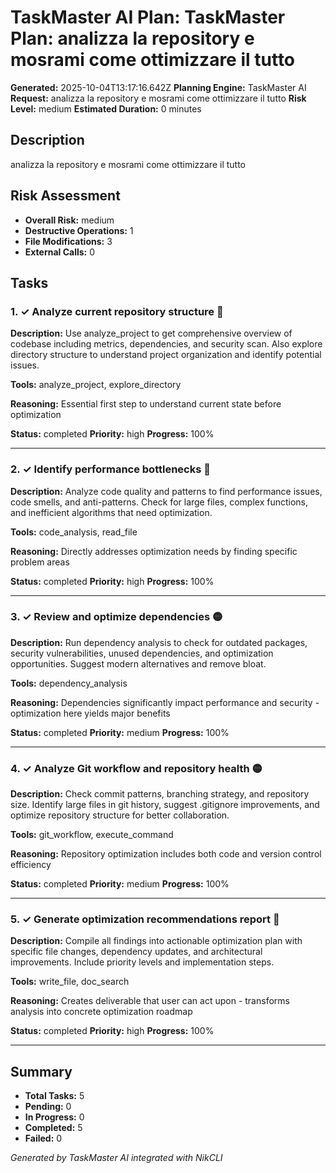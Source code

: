 # TaskMaster AI Plan: TaskMaster Plan: analizza la repository e mosrami come ottimizzare il tutto

**Generated:** 2025-10-04T13:17:16.642Z
**Planning Engine:** TaskMaster AI
**Request:** analizza la repository e mosrami come ottimizzare il tutto
**Risk Level:** medium
**Estimated Duration:** 0 minutes

## Description

analizza la repository e mosrami come ottimizzare il tutto

## Risk Assessment

- **Overall Risk:** medium
- **Destructive Operations:** 1
- **File Modifications:** 3
- **External Calls:** 0

## Tasks

### 1. ✓ Analyze current repository structure 🔴

**Description:** Use analyze_project to get comprehensive overview of codebase including metrics, dependencies, and security scan. Also explore directory structure to understand project organization and identify potential issues.

**Tools:** analyze_project, explore_directory

**Reasoning:** Essential first step to understand current state before optimization

**Status:** completed
**Priority:** high
**Progress:** 100%

---

### 2. ✓ Identify performance bottlenecks 🔴

**Description:** Analyze code quality and patterns to find performance issues, code smells, and anti-patterns. Check for large files, complex functions, and inefficient algorithms that need optimization.

**Tools:** code_analysis, read_file

**Reasoning:** Directly addresses optimization needs by finding specific problem areas

**Status:** completed
**Priority:** high
**Progress:** 100%

---

### 3. ✓ Review and optimize dependencies 🟡

**Description:** Run dependency analysis to check for outdated packages, security vulnerabilities, unused dependencies, and optimization opportunities. Suggest modern alternatives and remove bloat.

**Tools:** dependency_analysis

**Reasoning:** Dependencies significantly impact performance and security - optimization here yields major benefits

**Status:** completed
**Priority:** medium
**Progress:** 100%

---

### 4. ✓ Analyze Git workflow and repository health 🟡

**Description:** Check commit patterns, branching strategy, and repository size. Identify large files in git history, suggest .gitignore improvements, and optimize repository structure for better collaboration.

**Tools:** git_workflow, execute_command

**Reasoning:** Repository optimization includes both code and version control efficiency

**Status:** completed
**Priority:** medium
**Progress:** 100%

---

### 5. ✓ Generate optimization recommendations report 🔴

**Description:** Compile all findings into actionable optimization plan with specific file changes, dependency updates, and architectural improvements. Include priority levels and implementation steps.

**Tools:** write_file, doc_search

**Reasoning:** Creates deliverable that user can act upon - transforms analysis into concrete optimization roadmap

**Status:** completed
**Priority:** high
**Progress:** 100%

---

## Summary

- **Total Tasks:** 5
- **Pending:** 0
- **In Progress:** 0
- **Completed:** 5
- **Failed:** 0

*Generated by TaskMaster AI integrated with NikCLI*
